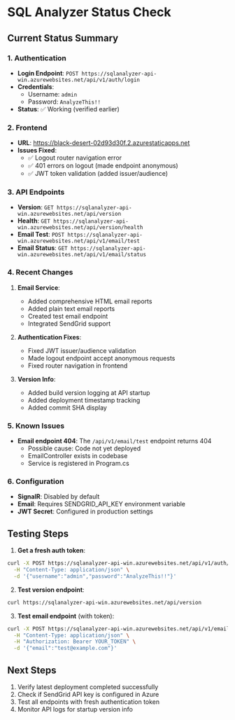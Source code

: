 # SQL Analyzer Status Check

## Current Status Summary

### 1. Authentication
- **Login Endpoint**: `POST https://sqlanalyzer-api-win.azurewebsites.net/api/v1/auth/login`
- **Credentials**: 
  - Username: `admin`
  - Password: `AnalyzeThis!!`
- **Status**: ✅ Working (verified earlier)

### 2. Frontend
- **URL**: https://black-desert-02d93d30f.2.azurestaticapps.net
- **Issues Fixed**:
  - ✅ Logout router navigation error
  - ✅ 401 errors on logout (made endpoint anonymous)
  - ✅ JWT token validation (added issuer/audience)

### 3. API Endpoints
- **Version**: `GET https://sqlanalyzer-api-win.azurewebsites.net/api/version`
- **Health**: `GET https://sqlanalyzer-api-win.azurewebsites.net/api/version/health`
- **Email Test**: `POST https://sqlanalyzer-api-win.azurewebsites.net/api/v1/email/test`
- **Email Status**: `GET https://sqlanalyzer-api-win.azurewebsites.net/api/v1/email/status`

### 4. Recent Changes
1. **Email Service**:
   - Added comprehensive HTML email reports
   - Added plain text email reports
   - Created test email endpoint
   - Integrated SendGrid support

2. **Authentication Fixes**:
   - Fixed JWT issuer/audience validation
   - Made logout endpoint accept anonymous requests
   - Fixed router navigation in frontend

3. **Version Info**:
   - Added build version logging at API startup
   - Added deployment timestamp tracking
   - Added commit SHA display

### 5. Known Issues
- **Email endpoint 404**: The `/api/v1/email/test` endpoint returns 404
  - Possible cause: Code not yet deployed
  - EmailController exists in codebase
  - Service is registered in Program.cs

### 6. Configuration
- **SignalR**: Disabled by default
- **Email**: Requires SENDGRID_API_KEY environment variable
- **JWT Secret**: Configured in production settings

## Testing Steps

1. **Get a fresh auth token**:
```bash
curl -X POST https://sqlanalyzer-api-win.azurewebsites.net/api/v1/auth/login \
  -H "Content-Type: application/json" \
  -d '{"username":"admin","password":"AnalyzeThis!!"}'
```

2. **Test version endpoint**:
```bash
curl https://sqlanalyzer-api-win.azurewebsites.net/api/version
```

3. **Test email endpoint** (with token):
```bash
curl -X POST https://sqlanalyzer-api-win.azurewebsites.net/api/v1/email/test \
  -H "Content-Type: application/json" \
  -H "Authorization: Bearer YOUR_TOKEN" \
  -d '{"email":"test@example.com"}'
```

## Next Steps
1. Verify latest deployment completed successfully
2. Check if SendGrid API key is configured in Azure
3. Test all endpoints with fresh authentication token
4. Monitor API logs for startup version info